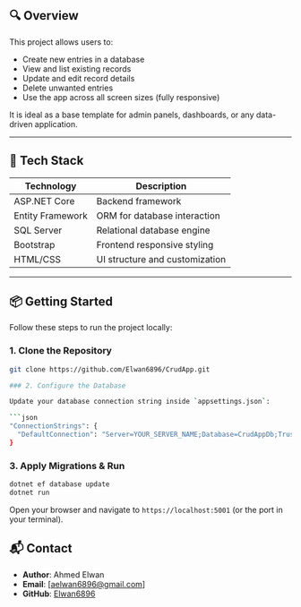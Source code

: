 ## 🔍 Overview

This project allows users to:

- Create new entries in a database
- View and list existing records
- Update and edit record details
- Delete unwanted entries
- Use the app across all screen sizes (fully responsive)

It is ideal as a base template for admin panels, dashboards, or any data-driven application.

---

## 🚀 Tech Stack

| Technology         | Description                          |
|--------------------|--------------------------------------|
| ASP.NET Core       | Backend framework                    |
| Entity Framework   | ORM for database interaction     |
| SQL Server         | Relational database engine           |
| Bootstrap          | Frontend responsive styling          |
| HTML/CSS           | UI structure and customization       |

---

## 📦 Getting Started

Follow these steps to run the project locally:

### 1. Clone the Repository

```bash
git clone https://github.com/Elwan6896/CrudApp.git

### 2. Configure the Database

Update your database connection string inside `appsettings.json`:

```json
"ConnectionStrings": {
  "DefaultConnection": "Server=YOUR_SERVER_NAME;Database=CrudAppDb;Trusted_Connection=True;"
}
```

### 3. Apply Migrations & Run

```bash
dotnet ef database update
dotnet run
```

Open your browser and navigate to `https://localhost:5001` (or the port in your terminal).

## 📬 Contact

* **Author**: Ahmed Elwan
* **Email**: [aelwan6896@gmail.com]
* **GitHub**: [Elwan6896](https://github.com/Elwan6896)

